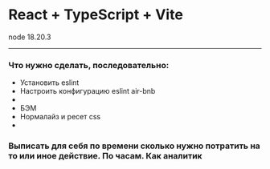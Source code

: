 # React + TypeScript + Vite
node 18.20.3
___
### Что нужно сделать, последовательно:
* Установить eslint
* Настроить конфигурацию eslint air-bnb
*
* БЭМ
* Нормалайз и ресет css
* 

### Выписать для себя по времени сколько нужно потратить на то или иное действие. По часам. Как аналитик
